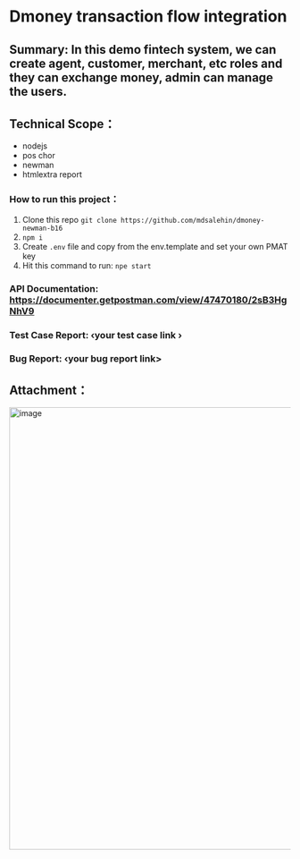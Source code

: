 # Dmoney transaction flow integration
## Summary: In this demo fintech system, we can create agent, customer, merchant, etc roles and they can exchange money, admin can manage the users.

## Technical Scope：
- nodejs
- pos chor
- newman
- htmlextra report

  
### How to run this project：
1. Clone this repo
```git clone https://github.com/mdsalehin/dmoney-newman-b16 ```
2. ``` npm i ```
3. Create `.env` file and copy from the env.template and set your own PMAT key
4. Hit this command to run: ``` npe start ```

### API Documentation: https://documenter.getpostman.com/view/47470180/2sB3HgNhV9
### Test Case Report: ‹your test case link ›
### Bug Report: ‹your bug report link>


## Attachment：
<img width="967" height="791" alt="image" src="https://github.com/user-attachments/assets/edaa7309-844e-41ae-b6ad-168b6fbfb3c3" />
